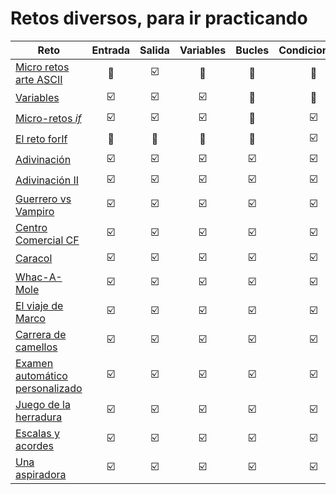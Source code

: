 # Retos diversos, para ir practicando

|Reto|Entrada|Salida|Variables|Bucles|Condicionales|Matrices|Dificultad
|-|:-:|:-:|:-:|:-:|:-:|:-:|:-:|
|[Micro retos arte ASCII](01-MicroRetosASCIIart.md)|🔲|☑️|🔲|🔲|🔲|🔲|😊
|[Variables](02-MicroRetosVariables.md)|☑️|☑️|☑️|🔲|🔲|🔲|😊
|[Micro-retos *if*](03-MicroRetosIf.md)|☑️|☑️|☑️|🔲|☑️|🔲|😊
|[El reto forIf](04-RetoForIf.md)|🔲|🔲|🔲|🔲|☑️|🔲|😰
|[Adivinación](05-Adivinacion.md)|☑️|☑️|☑️|☑️|☑️|🔲|😐
|[Adivinación II](06-adivinaNumero.md)|☑️|☑️|☑️|☑️|☑️|🔲|😐
|[Guerrero vs Vampiro](07-guerreroVampiro.md)|☑️|☑️|☑️|☑️|☑️|🔲|😓
|[Centro Comercial CF](08-RetoCCCF.md)|☑️|☑️|☑️|☑️|☑️|🔲|😰
|[Caracol](09-ElCaracol.md)|☑️|☑️|☑️|☑️|☑️|🔲|😐
|[Whac-A-Mole](10-Whac-A-Mole.md)|☑️|☑️|☑️|☑️|☑️|🔲|🤔
|[El viaje de Marco](11-ElViajeDeMarco.md)|☑️|☑️|☑️|☑️|☑️|🔲|😓
|[Carrera de camellos](12-CarreraDeCamellos.md)|☑️|☑️|☑️|☑️|☑️|🔲|😓
|[Examen automático personalizado](13-examenAutomaticoPersonalizado.md)|☑️|☑️|☑️|☑️|☑️|🔲|🤔
|[Juego de la herradura](14-juegoHerradura.md)|☑️|☑️|☑️|☑️|☑️|🔲|🤔
|[Escalas y acordes](15-EscalasAcordes.md)|☑️|☑️|☑️|☑️|☑️|☑️|😐
|[Una aspiradora](16-Aspiradora.md)|☑️|☑️|☑️|☑️|☑️|☑️|😓
